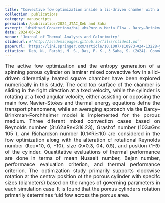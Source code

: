 ```yaml
---
title: "Convective fow optimization inside a lid‑driven chamber with a rotating porous cylinder using Darcy–Brinkman–Forchheimer model"
collection: publications
category: manuscripts
permalink: /publication/2024_JTAC_Deb and Saha
excerpt: "<b>Mixed Convection</b>| <b>Porous Media Flow - Darcy–Brinkman–Forchheimer model</b>| <b>Rotating Porous Medium</b>"
date: 2024-06-24
venue: 'Journal of Thermal Analysis and Calorimetry'
slidesurl: #'http://academicpages.github.io/files/slides1.pdf'
paperurl: 'https://link.springer.com/article/10.1007/s10973-024-13228-y'
citation: 'Deb, N., Farshi, M. S., Das, P. K., & Saha, S. (2024). Convective flow optimization inside a lid-driven chamber with a rotating porous cylinder using Darcy–Brinkman–Forchheimer model. Journal of Thermal Analysis and Calorimetry, 1-22.'
---
```


<p style="text-align: justify; font-size: 16px">The active fow optimization and the entropy generation of a spinning porous cylinder on laminar mixed convective fow in 
a lid-driven diferentially heated square chamber have been explored numerically in this study. The cold top surface of the chamber is sliding in the right direction at a fxed velocity, while the cylinder is rotating at a fxed angular velocity, either assisting or opposing the main fow. Navier–Stokes and thermal energy equations defne the transport phenomena, while an averaging approach via the Darcy–Brinkman–Forchheimer model is implemented for the porous medium. Three diferent mixed convection cases based on Reynolds number (31.62≤Re≤316.23), Grashof number (103≤Gr≤ 105
), and Richardson number (0.1≤Ri≤10) are considered in the fow optimization along with the alteration of rotational Reynolds number (Rec=10, 0, −10), size (λ=0.3, 04, 0.5), and position (1–5) of the cylinder. Quantitative evaluations of thermal performance are done in terms of mean Nusselt number, Bejan number, performance evaluation criterion, and thermal performance criterion. The optimization study primarily supports clockwise rotation at the central position of the porous cylinder with specifc sizes (diameters) based on the ranges of governing parameters in each simulation case. It is found that the porous cylinder’s rotation primarily determines fuid fow across the porous area.</p>